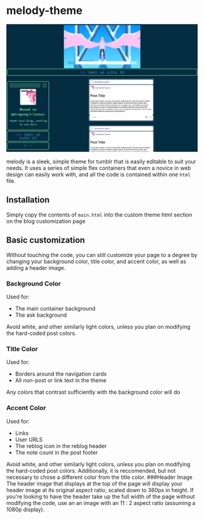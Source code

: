 # melody-theme
![Theme Example](example0.png)

melody is a sleek, simple theme for tumblr that is easily editable to suit your needs. It uses a series of simple flex containers that even a novice in web design can easily work with, and all the code is contained within one `html` file.

## Installation
Simply copy the contents of `main.html` into the custom theme html section on the blog customization page

## Basic customization
Without touching the code, you can still customize your page to a degree by changing your background color, title color, and accent color, as well as adding a header image.
### Background Color
Used for:
- The main container background
- The ask background

Avoid white, and other similarly light colors, unless you plan on modifying the hard-coded post colors.
### Title Color
Used for:
- Borders around the navigation cards
- All non-post or link text in the theme

Any colors that contrast sufficiently with the background color will do
### Accent Color
Used for:
- Links
- User URLS
- The reblog icon in the reblog header
- The note count in the post footer

Avoid white, and other similarly light colors, unless you plan on modifying the hard-coded post colors. Additionally, it is reccomended, but not necessary to chose a different color from the title color.
###Header Image
The header image that displays at the top of the page will display your header image at its original aspect ratio, scaled down to 360px in height. If you're looking to have the header take up the full width of the page without modifying the code, use an an image with an 11 : 2 aspect ratio (assuming a 1080p display).
